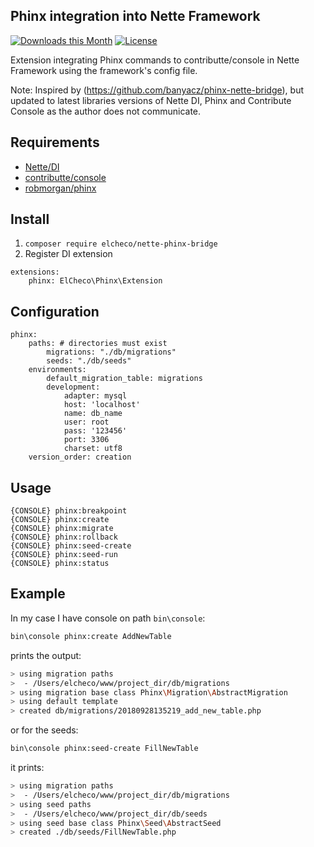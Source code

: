 Phinx integration into Nette Framework
--
[![Downloads this Month](https://img.shields.io/packagist/dm/elcheco/nette-phinx-bridge.svg)](https://packagist.org/packages/elcheco/nette-phinx-bridge)
[![License](https://img.shields.io/badge/license-New%20BSD-blue.svg)](https://github.com/elcheco/nette-phinx-bridge/blob/master/license)


Extension integrating Phinx commands to contributte/console in Nette Framework using the framework's config file. 

Note: 
Inspired by (https://github.com/banyacz/phinx-nette-bridge), but updated to latest libraries versions of Nette DI, Phinx and Contribute Console as the author does not communicate.


Requirements
---

- [Nette/DI](https://github.com/nette/di)
- [contributte/console](https://github.com/contributte/console)
- [robmorgan/phinx](https://github.com/cakephp/phinx)



Install
---
1) ``composer require elcheco/nette-phinx-bridge``
2) Register DI extension
 
```neon
extensions:
    phinx: ElCheco\Phinx\Extension
```



Configuration
---

```neon
phinx:
    paths: # directories must exist
        migrations: "./db/migrations"
        seeds: "./db/seeds"
    environments:
        default_migration_table: migrations
        development:
            adapter: mysql
            host: 'localhost'
            name: db_name
            user: root
            pass: '123456'
            port: 3306
            charset: utf8
    version_order: creation
```


Usage
---
```
{CONSOLE} phinx:breakpoint
{CONSOLE} phinx:create
{CONSOLE} phinx:migrate
{CONSOLE} phinx:rollback
{CONSOLE} phinx:seed-create
{CONSOLE} phinx:seed-run
{CONSOLE} phinx:status  
```

Example
---
In my case I have console on path `bin\console`:
```bash
bin\console phinx:create AddNewTable
```
prints the output:
```bash
> using migration paths 
>  - /Users/elcheco/www/project_dir/db/migrations
> using migration base class Phinx\Migration\AbstractMigration
> using default template
> created db/migrations/20180928135219_add_new_table.php
```
or for the seeds:
```bash
bin\console phinx:seed-create FillNewTable
```
it prints:
```bash
> using migration paths 
>  - /Users/elcheco/www/project_dir/db/migrations
> using seed paths 
>  - /Users/elcheco/www/project_dir/db/seeds
> using seed base class Phinx\Seed\AbstractSeed
> created ./db/seeds/FillNewTable.php
```
